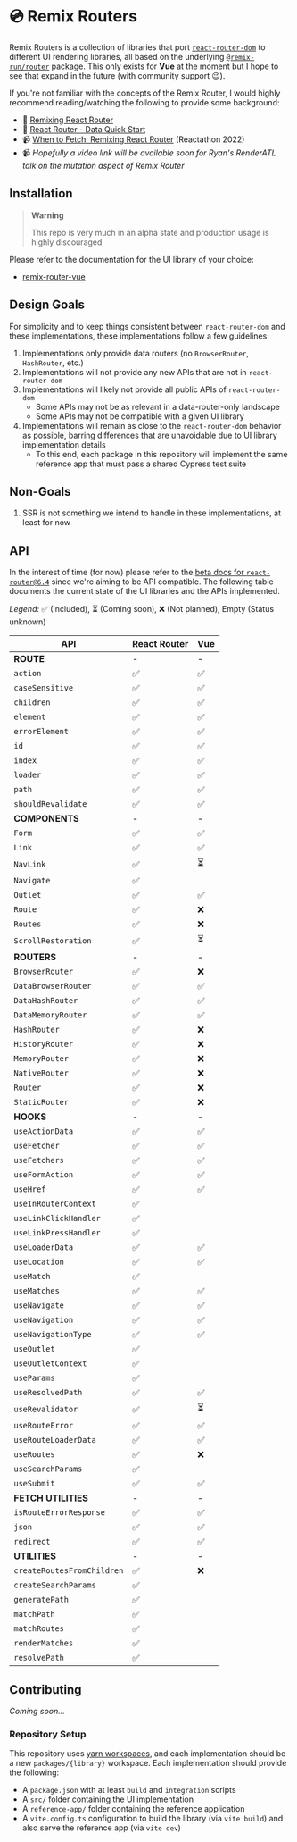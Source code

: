 # 💿 Remix Routers

Remix Routers is a collection of libraries that port [`react-router-dom`][react-router-dom] to different UI rendering libraries, all based on the underlying [`@remix-run/router`][remix-router] package. This only exists for **Vue** at the moment but I hope to see that expand in the future (with community support 😉).

If you're not familiar with the concepts of the Remix Router, I would highly recommend reading/watching the following to provide some background:

- 📖 [Remixing React Router][remixing-react-router]
- 📖 [React Router - Data Quick Start][data-quick-start]
- 📹 [When to Fetch: Remixing React Router][when-to-fetch] (Reactathon 2022)
- 📹 _Hopefully a video link will be available soon for Ryan's RenderATL talk on the mutation aspect of Remix Router_

## Installation

> **Warning**
>
> This repo is very much in an alpha state and production usage is highly discouraged

Please refer to the documentation for the UI library of your choice:

- [remix-router-vue][vue-readme]

## Design Goals

For simplicity and to keep things consistent between `react-router-dom` and these implementations, these implementations follow a few guidelines:

1. Implementations only provide data routers (no `BrowserRouter`, `HashRouter`, etc.)
2. Implementations will not provide any new APIs that are not in `react-router-dom`
3. Implementations will likely not provide all public APIs of `react-router-dom`
   - Some APIs may not be as relevant in a data-router-only landscape
   - Some APIs may not be compatible with a given UI library
4. Implementations will remain as close to the `react-router-dom` behavior as possible, barring differences that are unavoidable due to UI library implementation details
   - To this end, each package in this repository will implement the same reference app that must pass a shared Cypress test suite

## Non-Goals

1. SSR is not something we intend to handle in these implementations, at least for now

## API

In the interest of time (for now) please refer to the [beta docs for `react-router@6.4`][rr-beta-docs] since we're aiming to be API compatible. The following table documents the current state of the UI libraries and the APIs implemented.

_Legend:_ ✅ (Included), ⏳ (Coming soon), ❌ (Not planned), Empty (Status unknown)

| API                        | React Router | Vue |
| -------------------------- | ------------ | --- |
| **ROUTE**                  | -            | -   |
| `action`                   | ✅           | ✅  |
| `caseSensitive`            | ✅           | ✅  |
| `children`                 | ✅           | ✅  |
| `element`                  | ✅           | ✅  |
| `errorElement`             | ✅           | ✅  |
| `id`                       | ✅           | ✅  |
| `index`                    | ✅           | ✅  |
| `loader`                   | ✅           | ✅  |
| `path`                     | ✅           | ✅  |
| `shouldRevalidate`         | ✅           | ✅  |
| **COMPONENTS**             | -            | -   |
| `Form`                     | ✅           | ✅  |
| `Link`                     | ✅           | ✅  |
| `NavLink`                  | ✅           | ⏳  |
| `Navigate`                 | ✅           |     |
| `Outlet`                   | ✅           | ✅  |
| `Route`                    | ✅           | ❌  |
| `Routes`                   | ✅           | ❌  |
| `ScrollRestoration`        | ✅           | ⏳  |
| **ROUTERS**                | -            | -   |
| `BrowserRouter`            | ✅           | ❌  |
| `DataBrowserRouter`        | ✅           | ✅  |
| `DataHashRouter`           | ✅           | ✅  |
| `DataMemoryRouter`         | ✅           | ✅  |
| `HashRouter`               | ✅           | ❌  |
| `HistoryRouter`            | ✅           | ❌  |
| `MemoryRouter`             | ✅           | ❌  |
| `NativeRouter`             | ✅           | ❌  |
| `Router`                   | ✅           | ❌  |
| `StaticRouter`             | ✅           | ❌  |
| **HOOKS**                  | -            | -   |
| `useActionData`            | ✅           | ✅  |
| `useFetcher`               | ✅           | ✅  |
| `useFetchers`              | ✅           | ✅  |
| `useFormAction`            | ✅           | ✅  |
| `useHref`                  | ✅           | ✅  |
| `useInRouterContext`       | ✅           |     |
| `useLinkClickHandler`      | ✅           |     |
| `useLinkPressHandler`      | ✅           |     |
| `useLoaderData`            | ✅           | ✅  |
| `useLocation`              | ✅           | ✅  |
| `useMatch`                 | ✅           |     |
| `useMatches`               | ✅           | ✅  |
| `useNavigate`              | ✅           | ✅  |
| `useNavigation`            | ✅           | ✅  |
| `useNavigationType`        | ✅           | ✅  |
| `useOutlet`                | ✅           |     |
| `useOutletContext`         | ✅           |     |
| `useParams`                | ✅           |     |
| `useResolvedPath`          | ✅           | ✅  |
| `useRevalidator`           | ✅           | ⏳  |
| `useRouteError`            | ✅           | ✅  |
| `useRouteLoaderData`       | ✅           | ✅  |
| `useRoutes`                | ✅           | ❌  |
| `useSearchParams`          | ✅           |     |
| `useSubmit`                | ✅           | ✅  |
| **FETCH UTILITIES**        | -            | -   |
| `isRouteErrorResponse`     | ✅           | ✅  |
| `json`                     | ✅           | ✅  |
| `redirect`                 | ✅           | ✅  |
| **UTILITIES**              | -            | -   |
| `createRoutesFromChildren` | ✅           | ❌  |
| `createSearchParams`       | ✅           |     |
| `generatePath`             | ✅           |     |
| `matchPath`                | ✅           |     |
| `matchRoutes`              | ✅           |     |
| `renderMatches`            | ✅           |     |
| `resolvePath`              | ✅           |     |

## Contributing

_Coming soon..._

### Repository Setup

This repository uses [yarn workspaces][workspaces], and each implementation should be a new `packages/{library}` workspace. Each implementation should provide the following:

- A `package.json` with at least `build` and `integration` scripts
- A `src/` folder containing the UI implementation
- A `reference-app/` folder containing the reference application
- A `vite.config.ts` configuration to build the library (via `vite build`) and also serve the reference app (via `vite dev`)

[react-router-dom]: https://www.npmjs.com/package/react-router-dom
[remix-router]: https://www.npmjs.com/package/@remix-run/router
[remixing-react-router]: https://remix.run/blog/remixing-react-router
[data-quick-start]: https://beta.reactrouter.com/en/dev/getting-started/data
[when-to-fetch]: https://www.youtube.com/watch?v=95B8mnhzoCM
[rr-beta-docs]: https://beta.reactrouter.com/en/dev
[workspaces]: https://classic.yarnpkg.com/lang/en/docs/workspaces
[vue-readme]: ./packages/vue#readme
